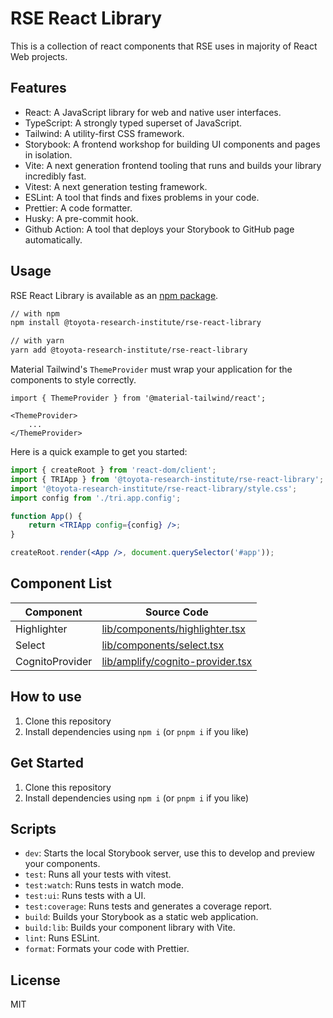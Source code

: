 # RSE React Library

This is a collection of react components that RSE uses in majority of React Web projects.

## Features

- React: A JavaScript library for web and native user interfaces.
- TypeScript: A strongly typed superset of JavaScript.
- Tailwind: A utility-first CSS framework.
- Storybook: A frontend workshop for building UI components and pages in isolation.
- Vite: A next generation frontend tooling that runs and builds your library incredibly fast.
- Vitest: A next generation testing framework.
- ESLint: A tool that finds and fixes problems in your code.
- Prettier: A code formatter.
- Husky: A pre-commit hook.
- Github Action: A tool that deploys your Storybook to GitHub page automatically.



## Usage

RSE React Library is available as an [npm package](https://www.npmjs.com/package/@toyota-research-institute/rse-react-library).

```sh
// with npm
npm install @toyota-research-institute/rse-react-library

// with yarn
yarn add @toyota-research-institute/rse-react-library
```

Material Tailwind's `ThemeProvider` must wrap your application for the components to style correctly.
```
import { ThemeProvider } from '@material-tailwind/react';

<ThemeProvider>
    ...
</ThemeProvider>
```

Here is a quick example to get you started:

```jsx
import { createRoot } from 'react-dom/client';
import { TRIApp } from '@toyota-research-institute/rse-react-library';
import '@toyota-research-institute/rse-react-library/style.css';
import config from './tri.app.config';

function App() {
    return <TRIApp config={config} />;
}

createRoot.render(<App />, document.querySelector('#app'));
```

## Component List
| Component | Source Code |
| -------- | ------- |
| Highlighter | [lib/components/highlighter.tsx](lib/components/highlighter.tsx) |
| Select | [lib/components/select.tsx](lib/components/select.tsx) |
| CognitoProvider | [lib/amplify/cognito-provider.tsx](lib/amplify/cognito-provider.tsx) |


## How to use

1. Clone this repository
2. Install dependencies using `npm i` (or `pnpm i` if you like)


## Get Started

1. Clone this repository
2. Install dependencies using `npm i` (or `pnpm i` if you like)

## Scripts

- `dev`: Starts the local Storybook server, use this to develop and preview your components.
- `test`: Runs all your tests with vitest.
- `test:watch`: Runs tests in watch mode.
- `test:ui`: Runs tests with a UI.
- `test:coverage`: Runs tests and generates a coverage report.
- `build`: Builds your Storybook as a static web application.
- `build:lib`: Builds your component library with Vite.
- `lint`: Runs ESLint.
- `format`: Formats your code with Prettier.

## License

MIT
